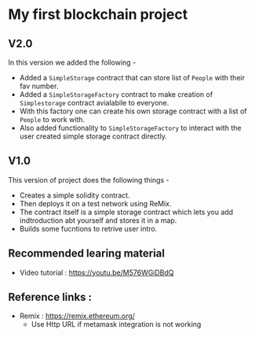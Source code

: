 # My first blockchain project

## V2.0
In this version we added the following -
* Added a `SimpleStorage` contract that can store list of `People` with their fav number.
* Added a `SimpleStorageFactory` contract to make creation of `Simplestorage` contract avialabile to everyone.
* With this factory one can create his own storage contract with a list of `People` to work with.
* Also added functionality to `SimpleStorageFactory` to interact with the user created simple storage contract directly.

## V1.0
This version of project does the following things -

* Creates a simple solidity contract.
* Then deploys it on a test network using ReMix.
* The contract itself is a simple storage contract which lets you add indtroduction abt yourself and stores it in a map.
* Builds some fucntions to retrive user intro.

## Recommended learing material
* Video tutorial : https://youtu.be/M576WGiDBdQ

## Reference links :
* Remix : https://remix.ethereum.org/
    * Use Http URL if metamask integration is not working

